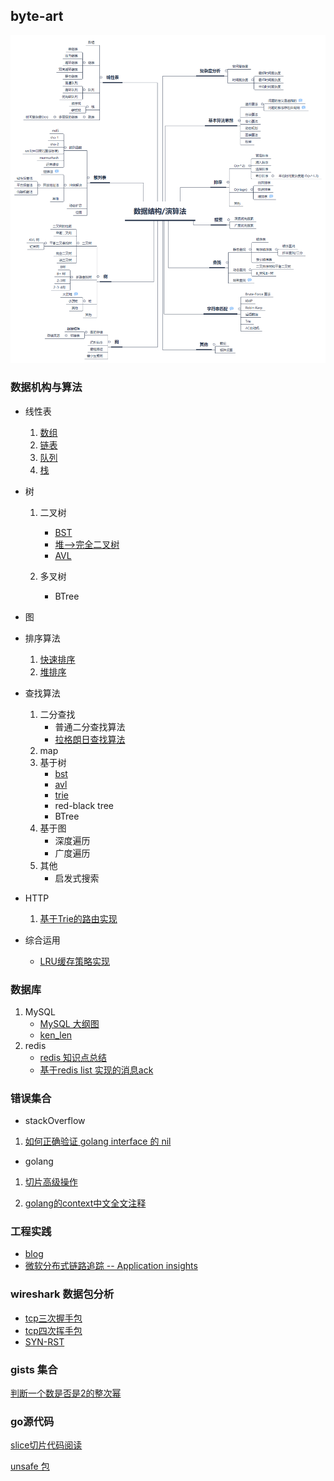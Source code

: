 ## byte-art

![数据结构 演算法](./builder.png)

### 数据机构与算法
* 线性表
    1. [数组](linear_list/array)
    2. [链表](linear_list/my_list)
    3. [队列](linear_list/my_queue)
    4. [栈](linear_list/my_stack)
* 树
    1. 二叉树
        * [BST](tree/bst) 
        * [堆-->完全二叉树](my_sort/my_heap_sort)
        * [AVL](tree/avl)
        
    2. 多叉树
        * BTree    
* 图

* 排序算法
    1. [快速排序](my_sort/my_quick_sort)
    2. [堆排序](my_sort/my_heap_sort)
* 查找算法
     1. 二分查找
        * 普通二分查找算法
        * [拉格朗日查找算法](search/lagrange_searh)
     2. map 
     3. 基于树
        * [bst](tree/bst)
        * [avl](tree/avl)
        * [trie](tree/trie/main.go)
        * red-black tree
        * BTree
     4. 基于图
        * 深度遍历
        * 广度遍历
     5. 其他
        * 启发式搜索
* HTTP 
    1. [基于Trie的路由实现](tree/trie/route/main.go)   
    
* 综合运用
    * [LRU缓存策略实现](linear_list/my_list/lru/main.go)         

### 数据库

1. MySQL
    * [MySQL 大纲图](asset/mysql/mysql.png) 
    * [ken_len](mysql/key_len_calc_summary.md)
2. redis
    * [redis 知识点总结](asset/redis/redis.xmind)
    * [基于redis list 实现的消息ack](asset/redis/redis_ack/redis消息队列ack实现.md)

### 错误集合

* stackOverflow
1. [如何正确验证 golang interface 的 nil](stack_overflow/question/hiding_nil_values.md)
* golang 
1. [切片高级操作](golang/slice_advance.md) 

2. [golang的context中文全文注释](golang/context.md)     
### 工程实践
* [blog](https://www.jianshu.com/p/07cf4093536a)
* [微软分布式链路追踪 -- Application insights](https://docs.microsoft.com/en-us/azure/azure-monitor/app/app-insights-overview)

### wireshark 数据包分析
* [tcp三次握手包](wireshark_analysis/TCP的三次握手.md)
* [tcp四次挥手包](wireshark_analysis/TCP的四次挥手数据包.md)
* [SYN-RST](wireshark_analysis/客户端连接存活的主机但是没有服务的tcp包.md)

### gists 集合
[判断一个数是否是2的整次幂](/go_gist/is_power_of_two.go)    


### go源代码
[slice切片代码阅读](go_gist/sl/slice_src_int.md)

[unsafe 包](go_gist/unsafe_sty/unsafe.md)